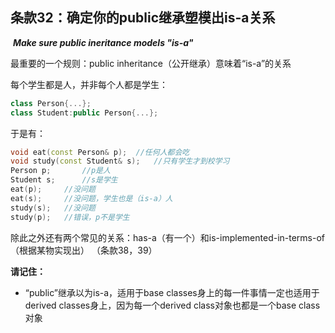 ## 条款32：确定你的public继承塑模出is-a关系

​	***Make sure public ineritance models "is-a"***

最重要的一个规则：public inheritance（公开继承）意味着“is-a”的关系

每个学生都是人，并非每个人都是学生：

```c++
class Person{...};
class Student:public Person{...};
```

于是有：

```c++
void eat(const Person& p);	//任何人都会吃
void study(const Student& s);	//只有学生才到校学习
Person p;		//p是人
Student s;		//s是学生
eat(p);		//没问题
eat(s);		//没问题，学生也是（is-a）人
study(s);	//没问题
study(p);	//错误，p不是学生
```

除此之外还有两个常见的关系：has-a（有一个）和is-implemented-in-terms-of（根据某物实现出） （条款38，39）

**请记住：**

+ “public”继承以为is-a，适用于base classes身上的每一件事情一定也适用于derived classes身上，因为每一个derived class对象也都是一个base class对象